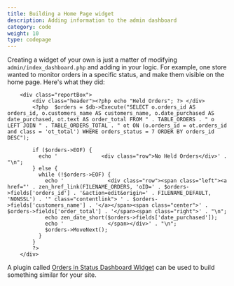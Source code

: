 ```yaml
---
title: Building a Home Page widget
description: Adding information to the admin dashboard 
category: code
weight: 10
type: codepage
---
```


Creating a widget of your own is just a matter of modifying `admin/index_dashboard.php` and adding in your logic.  For example, one store wanted to monitor orders in a specific status, and make them visible on the home page.  Here's what they did: 

```
    <div class="reportBox">
        <div class="header"><?php echo "Held Orders"; ?> </div>
        <?php  $orders = $db->Execute("SELECT o.orders_id AS orders_id, o.customers_name AS customers_name, o.date_purchased AS date_purchased, ot.text AS order_total FROM " . TABLE_ORDERS . " o LEFT JOIN " . TABLE_ORDERS_TOTAL . " ot ON (o.orders_id = ot.orders_id and class = 'ot_total') WHERE orders_status = 7 ORDER BY orders_id DESC");

        if ($orders->EOF) {
          echo '              <div class="row">No Held Orders</div>' . "\n"; 
        } else { 
          while (!$orders->EOF) {
            echo '              <div class="row"><span class="left"><a href="' . zen_href_link(FILENAME_ORDERS, 'oID=' . $orders->fields['orders_id'] . '&action=edit&origin=' . FILENAME_DEFAULT, 'NONSSL') . '" class="contentlink"> ' . $orders->fields['customers_name'] . '</a></span><span class="center">' . $orders->fields['order_total'] . '</span><span class="right">' . "\n";
            echo zen_date_short($orders->fields['date_purchased']);
            echo '              </span></div>' . "\n";
            $orders->MoveNext();
          }
        }
        ?>
    </div>
```

A plugin called [Orders in Status Dashboard Widget](https://www.zen-cart.com/downloads.php?do=file&id=2284) can be used to build something similar for your site. 

